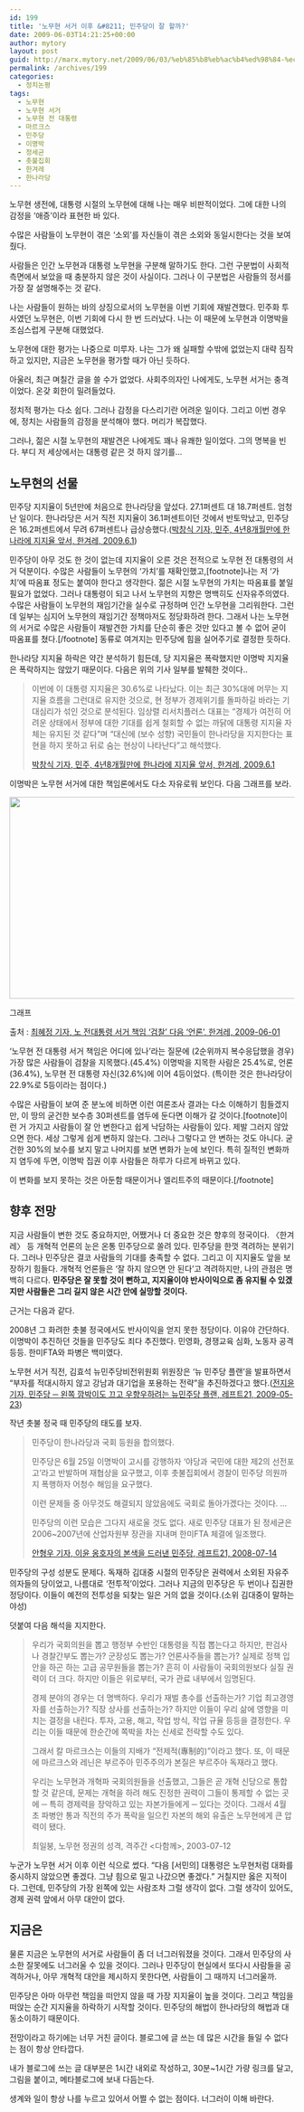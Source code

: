 ```yaml
---
id: 199
title: '노무현 서거 이후 &#8211; 민주당이 잘 할까?'
date: 2009-06-03T14:21:25+00:00
author: mytory
layout: post
guid: http://marx.mytory.net/2009/06/03/%eb%85%b8%eb%ac%b4%ed%98%84-%ec%84%9c%ea%b1%b0-%ec%9d%b4%ed%9b%84-%eb%af%bc%ec%a3%bc%eb%8b%b9%ec%9d%b4-%ec%9e%98-%ed%95%a0%ea%b9%8c/
permalink: /archives/199
categories:
  - 정치논평
tags:
  - 노무현
  - 노무현 서거
  - 노무현 전 대통령
  - 마르크스
  - 민주당
  - 이명박
  - 정세균
  - 촛불집회
  - 한겨레
  - 한나라당
---
```

<div id="" class="gray-textbox">
  <p>
    노무현 생전에, 대통령 시절의 노무현에 대해 나는 매우 비판적이었다. 그에 대한 나의 감정을 ‘애증’이라 표현한 바 있다.
  </p>
  
  <p>
    수많은 사람들이 노무현이 겪은 ‘소외’를 자신들이 겪은 소외와 동일시한다는 것을 보여 줬다.
  </p>
  
  <p>
    사람들은 인간 노무현과 대통령 노무현을 구분해 말하기도 한다. 그런 구분법이 사회적 측면에서 보았을 때 충분하지 않은 것이 사실이다. 그러나 이 구분법은 사람들의 정서를 가장 잘 설명해주는 것 같다.
  </p>
  
  <p>
    나는 사람들이 원하는 바의 상징으로서의 노무현을 이번 기회에 재발견했다. 민주화 투사였던 노무현은, 이번 기회에 다시 한 번 드러났다. 나는 이 때문에 노무현과 이명박을 조심스럽게 구분해 대했었다.
  </p>
  
  <p>
    노무현에 대한 평가는 나중으로 미루자. 나는 그가 왜 실패할 수밖에 없었는지 대략 짐작하고 있지만, 지금은 노무현을 평가할 때가 아닌 듯하다.
  </p>
  
  <p>
    아울러, 최근 며칠간 글을 쓸 수가 없었다. 사회주의자인 나에게도, 노무현 서거는 충격이었다. 온갖 회한이 밀려들었다.
  </p>
  
  <p>
    정치적 평가는 다소 쉽다. 그러나 감정을 다스리기란 어려운 일이다. 그리고 이번 경우에, 정치는 사람들의 감정을 분석해야 했다. 머리가 복잡했다.
  </p>
  
  <p>
    그러나, 젊은 시절 노무현의 재발견은 나에게도 꽤나 유쾌한 일이었다. 그의 명복을 빈다. 부디 저 세상에서는 대통령 같은 것 하지 않기를…
  </p></p>
</div>

## 노무현의 선물

민주당 지지율이 5년만에 처음으로 한나라당을 앞섰다. 27.1퍼센트 대 18.7퍼센트. 엄청난 일이다. 한나라당은 서거 직전 지지율이 36.1퍼센트이던 것에서 반토막났고, 민주당은 16.2퍼센트에서 무려 67퍼센트나 급상승했다.(<a href="http://www.hani.co.kr/arti/society/society_general/357940.html" target="_blank" title="기사 보기">박창식 기자, 민주, 4년8개월만에 한나라에 지지율 앞서, 한겨레, 2009.6.1</a>)

민주당이 아무 것도 한 것이 없는데 지지율이 오른 것은 전적으로 노무현 전 대통령의 서거 덕분이다. 수많은 사람들이 노무현의 ‘가치’를 재확인했고,[footnote]나는 저 ‘가치’에 따옴표 정도는 붙여야 한다고 생각한다. 젊은 시절 노무현의 가치는 따옴표를 붙일 필요가 없었다. 그러나 대통령이 되고 나서 노무현의 지향은 명백히도 신자유주의였다. 수많은 사람들이 노무현의 재임기간을 실수로 규정하며 인간 노무현을 그리워한다. 그런데 일부는 심지어 노무현의 재임기간 정책마저도 정당화하려 한다. 그래서 나는 노무현의 서거로 수많은 사람들이 재발견한 가치를 단순히 좋은 것만 있다고 볼 수 없어 굳이 따옴표를 쳤다.[/footnote] 동류로 여겨지는 민주당에 힘을 실어주기로 결정한 듯하다.

한나라당 지지율 하락은 약간 분석하기 힘든데, 당 지지율은 폭락했지만 이명박 지지율은 폭락하지는 않았기 때문이다. 다음은 위의 기사 일부를 발췌한 것이다..

> 이번에 이 대통령 지지율은 30.6%로 나타났다. 이는 최근 30%대에 머무는 지지율 흐름을 그런대로 유지한 것으로, 현 정부가 경제위기를 돌파하길 바라는 기대심리가 섞인 것으로 분석된다. 임상렬 리서치플러스 대표는 “경제가 여전히 어려운 상태에서 정부에 대한 기대를 쉽게 철회할 수 없는 까닭에 대통령 지지율 자체는 유지된 것 같다”며 “대신에 (보수 성향) 국민들이 한나라당을 지지한다는 표현을 하지 못하고 뒤로 숨는 현상이 나타난다”고 해석했다.
> 
> <p class="rep">
>   <a href="http://www.hani.co.kr/arti/society/society_general/357940.html" target="_blank" title="기사 보기">박창식 기자, 민주, 4년8개월만에 한나라에 지지율 앞서, 한겨레, 2009.6.1</a>
> </p>

이명박은 노무현 서거에 대한 책임론에서도 다소 자유로워 보인다. 다음 그래프를 보라.


<img src="http://marx.mytory.net/wp-content/uploads/1/cfile24.uf.122CB6154A26865B6D00A3.jpg" class="aligncenter" width="540" height="357" alt="" filename="20090601hani_whos.jpg" filemime="image/jpeg" /> 

그래프
    
출처 : <a href="http://www.hani.co.kr/arti/society/society_general/357967.html" target="_blank" title="기사 보기">최혜정 기자, 노 전대통령 서거 책임 ‘검찰’ 다음 ‘언론’, 한겨레, 2009-06-01</a>

‘노무현 전 대통령 서거 책임은 어디에 있나’라는 질문에 (2순위까지 복수응답했을 경우) 가장 많은 사람들이 검찰을 지목했다.(45.4%) 이명박을 지목한 사람은 25.4%로, 언론(36.4%), 노무현 전 대통령 자신(32.6%)에 이어 4등이었다. (특이한 것은 한나라당이 22.9%로 5등이라는 점이다.)

수많은 사람들이 보여 준 분노에 비하면 이런 여론조사 결과는 다소 이해하기 힘들겠지만, 이 땅의 굳건한 보수층 30퍼센트를 염두에 둔다면 이해가 갈 것이다.[footnote]이런 거 가지고 사람들이 잘 안 변한다고 쉽게 낙담하는 사람들이 있다. 제발 그러지 않았으면 한다. 세상 그렇게 쉽게 변하지 않는다. 그러나 그렇다고 안 변하는 것도 아니다. 굳건한 30%의 보수를 보지 말고 나머지를 보면 변화가 눈에 보인다. 특히 질적인 변화까지 염두에 두면, 이명박 집권 이후 사람들은 하루가 다르게 바뀌고 있다.
  
이 변화를 보지 못하는 것은 아둔함 때문이거나 엘리트주의 때문이다.[/footnote]

## 향후 전망

지금 사람들이 변한 것도 중요하지만, 어쨌거나 더 중요한 것은 향후의 정국이다. 〈한겨레〉 등 개혁적 언론의 눈은 온통 민주당으로 쏠려 있다. 민주당을 한껏 격려하는 분위기다. 그러나 민주당은 결코 사람들의 기대를 충족할 수 없다. 그리고 이 지지율도 앞을 보장하기 힘들다. 개혁적 언론들은 ‘잘 하지 않으면 안 된다’고 격려하지만, 나의 관점은 명백히 다르다. **민주당은 잘 못할 것이 뻔하고, 지지율이야 반사이익으로 좀 유지될 수 있겠지만 사람들은 그리 길지 않은 시간 안에 실망할 것이다.**

근거는 다음과 같다.

2008년 그 화려한 촛불 정국에서도 반사이익을 얻지 못한 정당이다. 이유야 간단하다. 이명박이 추진하던 것들을 민주당도 죄다 추진했다. 민영화, 경쟁교육 심화, 노동자 공격 등등. 한미FTA와 파병은 백미였다.

노무현 서거 직전, 김효석 뉴민주당비전위원회 위원장은 ‘뉴 민주당 플랜’을 발표하면서 “부자를 적대시하지 않고 강남과 대기업을 포용하는 전략”을 추진하겠다고 했다.(<a href="http://wspaper.org/article/6527" target="_blank" title="기사 보기">전지윤 기자, 민주당 ─ 왼쪽 깜박이도 끄고 우향우하려는 뉴민주당 플랜, 레프트21, 2009-05-23</a>)

작년 촛불 정국 때 민주당의 태도를 보자.

> 민주당이 한나라당과 국회 등원을 합의했다.
> 
> 민주당은 6월 25일 이명박이 고시를 강행하자 ‘야당과 국민에 대한 제2의 선전포고’라고 반발하며 재협상을 요구했고, 이후 촛불집회에서 경찰이 민주당 의원까지 폭행하자 어청수 해임을 요구했다.
> 
> 이런 문제들 중 아무것도 해결되지 않았음에도 국회로 돌아가겠다는 것이다. …
> 
> 민주당의 이런 모습은 그다지 새로울 것도 없다. 새로 민주당 대표가 된 정세균은 2006~2007년에 산업자원부 장관을 지내며 한미FTA 체결에 일조했다.
> 
> <p class="rep">
>   <a href="http://wspaper.org/article/5638" target="_blank" title="기사 보기">안형우 기자, 이윤 옹호자의 본색을 드러낸 민주당, 레프트21, 2008-07-14</a>
> </p>

민주당의 구성 성분도 문제다. 독재하 김대중 시절의 민주당은 권력에서 소외된 자유주의자들의 당이었고, 나름대로 ‘전투적’이었다. 그러나 지금의 민주당은 두 번이나 집권한 정당이다. 이들이 예전의 전투성을 되찾는 일은 거의 없을 것이다.(소위 김대중이 말하는 야성)

덧붙여 다음 해석을 지지한다.

> 우리가 국회의원을 뽑고 행정부 수반인 대통령을 직접 뽑는다고 하지만, 판검사나 경찰간부도 뽑는가? 군장성도 뽑는가? 언론사주들을 뽑는가? 실제로 정책 입안을 하곤 하는 고급 공무원들을 뽑는가? 흔히 이 사람들이 국회의원보다 실질 권력이 더 크다. 하지만 이들은 위로부터, 국가 관료 내부에서 임명된다.
> 
> 경제 분야의 경우는 더 명백하다. 우리가 재벌 총수를 선출하는가? 기업 최고경영자를 선출하는가? 직장 상사를 선출하는가? 하지만 이들이 우리 삶에 영향을 미치는 결정을 내린다. 투자, 고용, 해고, 작업 방식, 작업 규율 등등을 결정한다. 우리는 이들 때문에 한순간에 쪽박을 차는 신세로 전락할 수도 있다.
> 
> 그래서 칼 마르크스는 이들의 지배가 “전제적(專制的)”이라고 했다. 또, 이 때문에 마르크스와 레닌은 부르주아 민주주의가 본질은 부르주아 독재라고 했다.
> 
> 우리는 노무현과 개혁파 국회의원들을 선출했고, 그들은 곧 개혁 신당으로 통합할 것 같은데, 문제는 개혁을 하려 해도 진정한 권력이 그들이 통제할 수 없는 곳에 ─ 특히 경제력을 장악하고 있는 자본가들에게 ─ 있다는 것이다. 그래서 4월 초 파병안 통과 직전의 주가 폭락을 일으킨 자본의 해외 유출은 노무현에게 큰 압력이 됐다.
> 
> <p class="rep">
>   최일붕, 노무현 정권의 성격, 격주간 &lt;다함께&gt;, 2003-07-12
> </p>

누군가 노무현 서거 이후 이런 식으로 썼다. “다음 <span class="help">[서민의]</span> 대통령은 노무현처럼 대화를 중시하지 않았으면 좋겠다. 그냥 힘으로 밀고 나갔으면 좋겠다.” 거칠지만 옳은 지적이다. 그런데, 민주당의 가장 왼쪽에 있는 사람조차 그럴 생각이 없다. 그럴 생각이 있어도, 경제 권력 앞에서 아무 대안이 없다.

## 지금은

물론 지금은 노무현의 서거로 사람들이 좀 더 너그러워졌을 것이다. 그래서 민주당의 사소한 잘못에도 너그러울 수 있을 것이다. 그러나 민주당이 현실에서 또다시 사람들을 공격하거나, 아무 개혁적 대안을 제시하지 못한다면, 사람들이 그 때까지 너그러울까.

민주당은 아마 아무런 책임을 떠안지 않을 때 가장 지지율이 높을 것이다. 그리고 책임을 떠앉는 순간 지지율을 하락하기 시작할 것이다. 민주당의 해법이 한나라당의 해법과 대동소이하기 때문이다.

<div id="" class="gray-textbox">
  <p>
    전망이라고 하기에는 너무 거친 글이다. 블로그에 글 쓰는 데 많은 시간을 들일 수 없다는 점이 항상 안타깝다.
  </p>
  
  <p>
    내가 블로그에 쓰는 글 대부분은 1시간 내외로 작성하고, 30분~1시간 가량 링크를 달고, 그림을 붙이고, 메타블로그에 보내 다듬는다.
  </p>
  
  <p>
    생계와 일이 항상 나를 누르고 있어서 어쩔 수 없는 점이다. 너그러이 이해 바란다.
  </p></p>
</div>